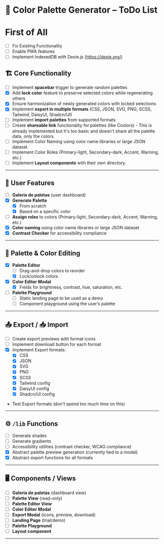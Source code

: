 # 🎨 Color Palette Generator – ToDo List

# First of All
- [ ] Fix Existing Functionality
- [ ] Enable PWA features
- [ ] Implement IndexedDB with Dexie.js (https://dexie.org/)

## 🏗 Core Functionality
- [ ] Implement **spacebar** trigger to generate random palettes
- [x] Add **lock color** feature to preserve selected colors while regenerating others
- [x] Ensure harmonization of newly generated colors with locked selections
- [x] Implement **export in multiple formats** (CSS, JSON, SVG, PNG, SCSS, Tailwind, DaisyUI, Shadcn/UI)
- [ ] Implement **import palettes** from supported formats
- [ ] Create **shareable link** functionality for palettes (like Coolors) - This is already implemented but it's too basic and doesn't share all the palette data, only the colors.
- [ ] Implement Color Naming using color name libraries or large JSON dataset.
- [ ] Implement Color Roles (Primary-light, Secondary-dark, Accent, Warning, etc.)
- [ ] Implement **Layout components** with their own directory.
---

## 📂 User Features
- [ ] **Galería de paletas** (user dashboard)
- [x] **Generate Palette**
  - [x] From scratch
  - [x] Based on a specific color
- [ ] **Assign roles** to colors (Primary-light, Secondary-dark, Accent, Warning, etc.)
- [x] **Color naming** using color name libraries or large JSON dataset
- [x] **Contrast Checker** for accessibility compliance

---

## 🎨 Palette & Color Editing
- [x] **Palette Editor**
  - [ ] Drag-and-drop colors to reorder
  - [x] Lock/unlock colors
- [x] **Color Editor Modal**
  - [x] Fields for brightness, contrast, hue, saturation, etc.
- [ ] **Palette Playground**
  - [ ] Static landing page to be used as a demo
  - [ ] Component playground using the user’s palette

---

## 📤 Export / 📥 Import
- [ ] Create export previews with format icons
- [ ] Implement download button for each format
- [x] Implement Export formats:
  - [x] CSS
  - [x] JSON
  - [x] SVG
  - [x] PNG
  - [x] SCSS
  - [x] Tailwind config
  - [x] DaisyUI config
  - [x] Shadcn/UI config
- Test Export formats (don't spend too much time on this)

---

## ⚙️ `/lib` Functions
- [ ] Generate shades
- [ ] Generate gradients
- [ ] Accessibility utilities (contrast checker, WCAG compliance)
- [x] Abstract palette preview generation (currently tied to a modal)
- [x] Abstract export functions for all formats

---

## 🖥 Components / Views
- [ ] **Galería de paletas** (dashboard view)
- [ ] **Palette View** (read-only)
- [ ] **Palette Editor View**
- [ ] **Color Editor Modal**
- [ ] **Export Modal** (icons, preview, download)
- [ ] **Landing Page** (trial/demo)
- [ ] **Palette Playground**
- [ ] **Layout component**

---
